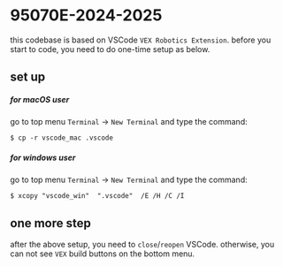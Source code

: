 # 95070E-2024-2025


this codebase is based on VSCode ``VEX Robotics Extension``. before you start to code, you need to do one-time setup as below. 

## set up

##### for macOS user

go to top menu ``Terminal`` -> ``New Terminal`` and type the command:

```
$ cp -r vscode_mac .vscode
```

##### for windows user

go to top menu ``Terminal`` -> ``New Terminal`` and type the command:

```
$ xcopy "vscode_win"  ".vscode"  /E /H /C /I
```


## one more step

after the above setup, you need to ``close``/``reopen`` VSCode. otherwise, you can not see ``VEX`` build buttons on the bottom menu.